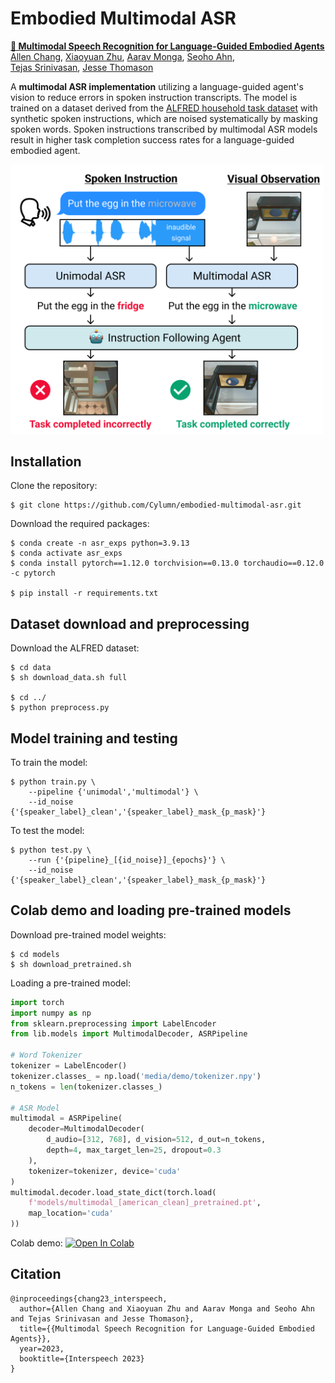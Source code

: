 # Embodied Multimodal ASR

**[📄 Multimodal Speech Recognition for Language-Guided Embodied Agents](https://arxiv.org/abs/2302.14030)** \
[Allen Chang](https://www.cylumn.com/), 
[Xiaoyuan Zhu](https://www.linkedin.com/in/xiaoyuan-zhu-38005a224/), 
[Aarav Monga](https://www.linkedin.com/in/aarav-monga-517457246/), 
[Seoho Ahn](https://www.linkedin.com/in/sean-ahn-437423220/), \
[Tejas Srinivasan](https://tejas1995.github.io/), 
[Jesse Thomason](https://jessethomason.com/)

A **multimodal ASR implementation** utilizing a language-guided agent's vision to reduce errors in spoken instruction transcripts. The model is trained on a dataset derived from the [ALFRED household task dataset](https://github.com/askforalfred/alfred) with synthetic spoken instructions, which are noised systematically by masking spoken words. Spoken instructions transcribed by multimodal ASR models result in higher task completion success rates for a language-guided embodied agent.

<img src="media/embodied_multimodal_asr.png" alt="Embodied Multimodal ASR" style="max-width: 500px;">

## Installation
Clone the repository:
```
$ git clone https://github.com/Cylumn/embodied-multimodal-asr.git
```
Download the required packages:
```
$ conda create -n asr_exps python=3.9.13
$ conda activate asr_exps
$ conda install pytorch==1.12.0 torchvision==0.13.0 torchaudio==0.12.0 -c pytorch

$ pip install -r requirements.txt
```

## Dataset download and preprocessing
Download the ALFRED dataset:
```
$ cd data
$ sh download_data.sh full

$ cd ../
$ python preprocess.py 
```

## Model training and testing
To train the model:
```
$ python train.py \
    --pipeline {'unimodal','multimodal'} \
    --id_noise {'{speaker_label}_clean','{speaker_label}_mask_{p_mask}'}
```
To test the model:
```
$ python test.py \
    --run {'{pipeline}_[{id_noise}]_{epochs}'} \
    --id_noise {'{speaker_label}_clean','{speaker_label}_mask_{p_mask}'}
```

## Colab demo and loading pre-trained models
Download pre-trained model weights:
```
$ cd models
$ sh download_pretrained.sh
```
Loading a pre-trained model:
```python
import torch
import numpy as np
from sklearn.preprocessing import LabelEncoder
from lib.models import MultimodalDecoder, ASRPipeline

# Word Tokenizer
tokenizer = LabelEncoder()
tokenizer.classes_ = np.load('media/demo/tokenizer.npy')
n_tokens = len(tokenizer.classes_)

# ASR Model
multimodal = ASRPipeline(
    decoder=MultimodalDecoder(
        d_audio=[312, 768], d_vision=512, d_out=n_tokens, 
        depth=4, max_target_len=25, dropout=0.3
    ),
    tokenizer=tokenizer, device='cuda'
)
multimodal.decoder.load_state_dict(torch.load(
    f'models/multimodal_[american_clean]_pretrained.pt',
    map_location='cuda'
))
```
Colab demo: [![Open In Colab](https://colab.research.google.com/assets/colab-badge.svg)](https://colab.research.google.com/github/Cylumn/embodied-multimodal-asr/blob/main/demo.ipynb)

## Citation
```
@inproceedings{chang23_interspeech,
  author={Allen Chang and Xiaoyuan Zhu and Aarav Monga and Seoho Ahn and Tejas Srinivasan and Jesse Thomason},
  title={{Multimodal Speech Recognition for Language-Guided Embodied Agents}},
  year=2023,
  booktitle={Interspeech 2023}
}
```
